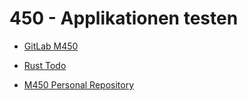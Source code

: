 # 450 - Applikationen testen

- [GitLab M450](https://gitlab.com/ch-tbz-it/Stud/m450/m450)

- [Rust Todo](https://github.com/Ezpcy/ReactRustTodo)
- [M450 Personal Repository](https://github.com/R06NV4LDR/M450---Applikationen-testen)
